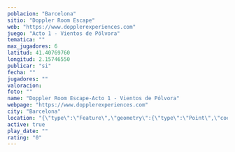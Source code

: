 ```yaml
---
poblacion: "Barcelona"
sitio: "Doppler Room Escape"
web: "https://www.dopplerexperiences.com"
juego: "Acto 1 - Vientos de Pólvora"
tematica: ""
max_jugadores: 6
latitud: 41.40769760
longitud: 2.15746550
publicar: "si"
fecha: ""
jugadores: ""
valoracion: 
foto: ""
name: "Doppler Room Escape-Acto 1 - Vientos de Pólvora"
webpage: "https://www.dopplerexperiences.com"
city: "Barcelona"
location: "{\"type\":\"Feature\",\"geometry\":{\"type\":\"Point\",\"coordinates\":[2.1574655,41.4076976]}}"
active: true
play_date: ""
rating: "0"
---
```


